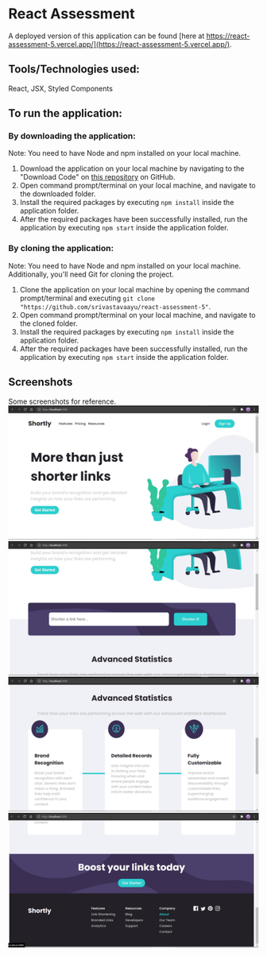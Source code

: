 # React Assessment

A deployed version of this application can be found [here at https://react-assessment-5.vercel.app/](https://react-assessment-5.vercel.app/).

## Tools/Technologies used:
React, JSX, Styled Components

## To run the application:
### By downloading the application:
Note: You need to have Node and npm installed on your local machine.
1. Download the application on your local machine by navigating to the "Download Code" on [this repository](https://github.com/srivastavaayu/react-assessment-5) on GitHub.
2. Open command prompt/terminal on your local machine, and navigate to the downloaded folder.
3. Install the required packages by executing `npm install` inside the application folder.
4. After the required packages have been successfully installed, run the application by executing `npm start` inside the application folder.

### By cloning the application:
Note: You need to have Node and npm installed on your local machine. Additionally, you'll need Git for cloning the project.
1. Clone the application on your local machine by opening the command prompt/terminal and executing `git clone "https://github.com/srivastavaayu/react-assessment-5"`.
2. Open command prompt/terminal on your local machine, and navigate to the cloned folder.
3. Install the required packages by executing `npm install` inside the application folder.
4. After the required packages have been successfully installed, run the application by executing `npm start` inside the application folder.

## Screenshots
Some screenshots for reference.
![Screenshot 1](/screenshots/shortly-1.jpg)
![Screenshot 2](/screenshots/shortly-2.jpg)
![Screenshot 3](/screenshots/shortly-3.jpg)
![Screenshot 4](/screenshots/shortly-4.jpg)

